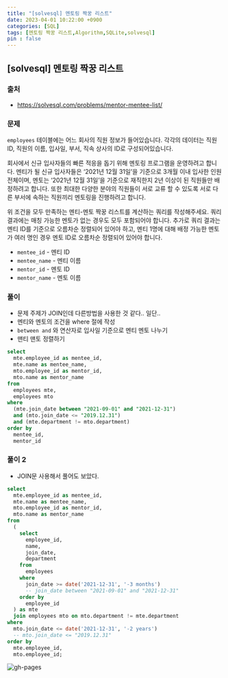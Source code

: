 ```yaml
---
title: "[solvesql] 멘토링 짝꿍 리스트"
date: 2023-04-01 10:22:00 +0900
categories: [SQL]
tags: [멘토링 짝꿍 리스트,Algorithm,SQLite,solvesql]
pin : false
---
```


## [solvesql] 멘토링 짝꿍 리스트

### 출처
- <a href="https://solvesql.com/problems/mentor-mentee-list/" target="_blank"> https://solvesql.com/problems/mentor-mentee-list/ </a>

### 문제

`employees` 테이블에는 어느 회사의 직원 정보가 들어있습니다. 각각의 데이터는 직원 ID, 직원의 이름, 입사일, 부서, 직속 상사의 ID로 구성되어있습니다.

회사에서 신규 입사자들의 빠른 적응을 돕기 위해 멘토링 프로그램을 운영하려고 합니다. 멘티가 될 신규 입사자들은 ‘2021년 12월 31일’을 기준으로 3개월 이내 입사한 인원 전체이며, 멘토는 ‘2021년 12월 31일’을 기준으로 재직한지 2년 이상이 된 직원들만 배정하려고 합니다. 또한 최대한 다양한 분야의 직원들이 서로 교류 할 수 있도록 서로 다른 부서에 속하는 직원끼리 멘토링을 진행하려고 합니다.

위 조건을 모두 만족하는 멘티-멘토 짝꿍 리스트를 계산하는 쿼리를 작성해주세요. 쿼리 결과에는 매칭 가능한 멘토가 없는 경우도 모두 포함되어야 합니다. 추가로 쿼리 결과는 멘티 ID를 기준으로 오름차순 정렬되어 있어야 하고, 멘티 1명에 대해 배정 가능한 멘토가 여러 명인 경우 멘토 ID로 오름차순 정렬되어 있어야 합니다.

- `mentee_id` - 멘티 ID
- `mentee_name` - 멘티 이름
- `mentor_id` - 멘토 ID
- `mentor_name` - 멘토 이름

### 풀이
- 문제 주제가 JOIN인데 다른방법을 사용한 것 같다.. 일단..
- 멘티와 멘토의 조건을 where 절에 작성
- `between and` 와 연산자로 입사일 기준으로 멘티 멘토 나누기
- 맨티 맨토 정렬하기

```sql
select
  mte.employee_id as mentee_id,
  mte.name as mentee_name,
  mto.employee_id as mentor_id,
  mto.name as mentor_name
from
  employees mte,
  employees mto
where
  (mte.join_date between "2021-09-01" and "2021-12-31")
  and (mto.join_date <= "2019.12.31")
  and (mte.department != mto.department)
order by
  mentee_id,
  mentor_id
```

### 풀이 2
- JOIN문 사용해서 풀어도 보았다.
```sql
select
  mte.employee_id as mentee_id,
  mte.name as mentee_name,
  mto.employee_id as mentor_id,
  mto.name as mentor_name
from
  (
    select
      employee_id,
      name,
      join_date,
      department
    from
      employees
    where
      join_date >= date('2021-12-31', '-3 months')
      -- join_date between "2021-09-01" and "2021-12-31"
    order by
      employee_id
  ) as mte
  join employees mto on mto.department != mte.department
where
  mto.join_date <= date('2021-12-31', '-2 years')
  -- mto.join_date <= "2019.12.31"
order by
  mte.employee_id,
  mto.employee_id;
```

![gh-pages](../../../assets/img/favicons/android-chrome-256x256.png)
